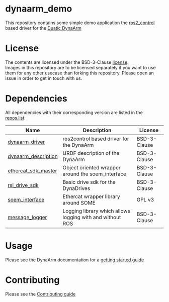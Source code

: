 # dynaarm_demo

This repository contains some simple demo application the [ros2_control](https://control.ros.org/) based driver for the [Duatic DynaArm](https://duatic.com/robotic-arm/)

# License

The contents are licensed under the BSD-3-Clause  [license](LICENSE).\
Images in this repository are to be licensed separately if you want to use them for any other usecase than forking this repository. Please open an issue in order to get in touch with us.

# Dependencies

All dependencies with their corresponding version are listed in the [repos.list](./repos.list).

| Name | Description | License
| ---  | --- | --- |
| [dynaarm_driver](https://github.com/Duatic/dynaarm_driver/) | ros2control based driver for the DynaArm | BSD-3-Clause |
| [dynaarm_description](https://github.com/Duatic/dynaarm_description) | URDF description of the DynaArm | BSD-3-Clause |
| [ethercat_sdk_master](https://github.com/Duatic/ethercat_sdk_master) | Object oriented wrapper around the soem_interface | BSD-3-Clause |
| [rsl_drive_sdk](https://github.com/leggedrobotics/rsl_drive_sdk) | Basic drive sdk for the DynaDrives | BSD-3-Clause |
| [soem_interface](https://github.com/Duatic/soem_interface) | Ethercat wrapper library around SOME | GPL v3 |
| [message_logger](https://github.com/leggedrobotics/message_logger) | Logging library which allows logging with and without ROS | BSD-3-Clause |

# Usage

Please see the DynaArm documentation for a [getting started guide](https://docs.duatic.com)

# Contributing

Please see the [Contributing guide](./CONTRIBUTING.md)
